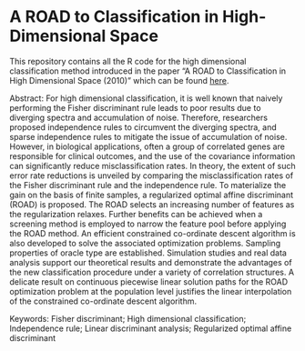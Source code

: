 A ROAD to Classification in High-Dimensional Space
================

This repository contains all the R code for the high dimensional classification method introduced in the paper “A ROAD to Classification in High Dimensional Space (2010)” which can be found [here](http://yangfeng.hosting.nyu.edu/publication/fan-2012-road/fan-2012-road.pdf).

Abstract: For high dimensional classification, it is well known that naively performing the Fisher discriminant rule leads to poor results due to diverging spectra and accumulation of noise. Therefore, researchers proposed independence rules to circumvent the diverging spectra, and sparse independence rules to mitigate the issue of accumulation of noise. However, in
biological applications, often a group of correlated genes are responsible for clinical outcomes, and the use of the covariance information can significantly reduce misclassification rates. In theory, the extent of such error rate reductions is unveiled by comparing the misclassification rates of the Fisher discriminant rule and the independence rule. To materialize the gain on the basis of finite samples, a regularized optimal affine discriminant (ROAD) is proposed. The ROAD
selects an increasing number of features as the regularization relaxes. Further benefits can be achieved when a screening method is employed to narrow the feature pool before applying the ROAD method. An efficient constrained co-ordinate descent algorithm is also developed to solve the associated optimization problems. Sampling properties of oracle type are established. Simulation studies and real data analysis support our theoretical results and demonstrate the
advantages of the new classification procedure under a variety of correlation structures. A delicate result on continuous piecewise linear solution paths for the ROAD optimization problem at the population level justifies the linear interpolation of the constrained co-ordinate descent algorithm.

Keywords: Fisher discriminant; High dimensional classification; Independence rule; Linear discriminant analysis; Regularized optimal affine discriminant
